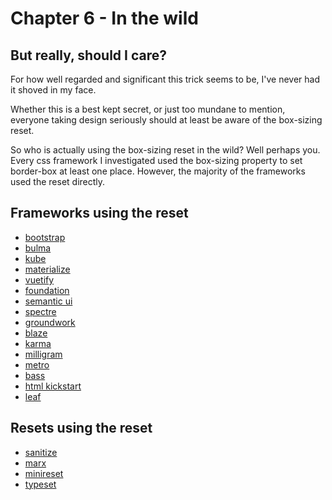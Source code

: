 # Chapter 6 - In the wild

## But really, should I care?
For how well regarded and significant this trick seems to be, I've never had it shoved
in my face.

Whether this is a best kept secret, or just too mundane to mention, everyone taking design
seriously should at least be aware of the box-sizing reset.

So who is actually using the box-sizing reset in the wild?  Well perhaps you.
Every css framework I investigated used the box-sizing property to set border-box
at least one place.  However, the majority of the frameworks used the reset directly.

## Frameworks using the reset

- [bootstrap](http://getbootstrap.com/)
- [bulma](https://bulma.io/)
- [kube](https://imperavi.com/kube/)
- [materialize](http://materializecss.com/)
- [vuetify](https://vuetifyjs.com/)
- [foundation](https://foundation.zurb.com/)
- [semantic ui](https://semantic-ui.com/)
- [spectre](https://picturepan2.github.io/spectre/)
- [groundwork](https://groundworkcss.github.io/)
- [blaze](http://blazecss.com/)
- [karma](http://karma-runner.github.io/1.0/index.html)
- [milligram](http://milligram.io/)
- [metro](https://metroui.org.ua/)
- [bass](http://basscss.com/)
- [html kickstart](http://www.99lime.com/)
- [leaf](http://getleaf.com/)

## Resets using the reset

- [sanitize](https://jonathantneal.github.io/sanitize.css/)
- [marx](https://mblode.github.io/marx/)
- [minireset](http://jgthms.com/minireset.css/)
- [typeset](http://stormwarning.github.io/typeset.css/)
